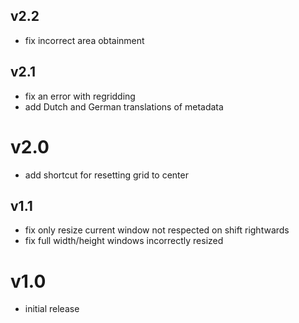 ## v2.2

- fix incorrect area obtainment

## v2.1

- fix an error with regridding
- add Dutch and German translations of metadata

# v2.0

- add shortcut for resetting grid to center

  

## v1.1

- fix only resize current window not respected on shift rightwards
- fix full width/height windows incorrectly resized

# v1.0

- initial release